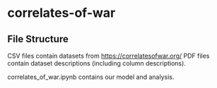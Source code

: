 # correlates-of-war

## File Structure
CSV files contain datasets from https://correlatesofwar.org/
PDF files contain dataset descriptions (including column descriptions).

correlates_of_war.ipynb contains our model and analysis.

